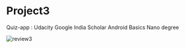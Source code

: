 # Project3
Quiz-app : Udacity Google India Scholar Android Basics Nano degree 

![review3](https://user-images.githubusercontent.com/36688218/46929386-05a47500-d05d-11e8-9107-16658e3f959e.png)

